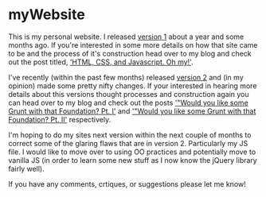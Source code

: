 # myWebsite
This is my personal website. I released <a href="http://clwproductions.com.s3-website-us-east-1.amazonaws.com/" target="_blank">version 1</a> about a year and some months ago. If you're interested in some more details on how that site came to be and the process of it's construction head over to my blog and check out the post titled, <a href="https://clwproductions.wordpress.com/2015/09/09/html-css-and-javascript-oh-my/" target="_blank">'HTML, CSS, and Javascript. Oh my!'</a>.

I've recently (within the past few months) released <a href="http://www.clwproductions.com" target="_blank">version 2</a>  and (in my opinion) made some pretty nifty changes. If your interested in hearing more details about this versions thought processes and construction again you can head over to my blog and check out the posts <a href="https://clwproductions.wordpress.com/2015/09/21/would-you-like-some-grunt-with-that-foundation-pt-i/" target="_blank">'"Would you like some Grunt with that Foundation? Pt. I'</a> and  <a href="https://clwproductions.wordpress.com/2015/09/21/would-you-like-some-grunt-with-that-foundation-pt-ii/" target="_blank">'"Would you like some Grunt with that Foundation? Pt. II'</a> respectively. 

I'm hoping to do my sites next version within the next couple of months to correct some of the glaring flaws that are in version 2. Particularly my JS file. I would like to move over to using OO practices and potentially move to vanilla JS (in order to learn some new stuff as I now know the jQuery library fairly well). 

If you have any comments, crtiques, or suggestions please let me know!
